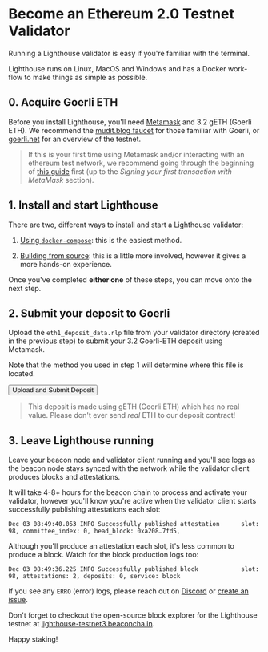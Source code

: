 # Become an Ethereum 2.0 Testnet Validator

Running a Lighthouse validator is easy if you're familiar with the terminal.

Lighthouse runs on Linux, MacOS and Windows and has a Docker work-flow to make things as simple as possible.


## 0. Acquire Goerli ETH
Before you install Lighthouse, you'll need [Metamask](https://metamask.io/) and 3.2 gETH
(Goerli ETH). We recommend the [mudit.blog
faucet](https://faucet.goerli.mudit.blog/) for those familiar with Goerli, or
[goerli.net](https://goerli.net/) for an overview of the testnet.

> If this is your first time using Metamask and/or interacting with an ethereum test network, we recommend going through the beginning of [this guide](https://hack.aragon.org/docs/guides-use-metamask) first (up to the *Signing your first transaction with MetaMask* section).

## 1. Install and start Lighthouse

There are two, different ways to install and start a Lighthouse validator:

1. [Using `docker-compose`](./become-a-validator-docker.md): this is the easiest method.

2. [Building from source](./become-a-validator-source.md): this is a little more involved, however it
   gives a more hands-on experience.

Once you've completed **either one** of these steps, you can move onto the next step.

## 2. Submit your deposit to Goerli

<div class="form-signin" id="uploadDiv">
	<p>Upload the <code>eth1_deposit_data.rlp</code> file from your validator
	directory (created in the previous step) to submit your 3.2 Goerli-ETH
	deposit using Metamask.</p>
	<p>Note that the method you used in step 1 will determine where this file is
	located.</p>
	<input id="fileInput" type="file" style="display: none">
	<button id="uploadButton" class="btn btn-lg btn-primary btn-block"
							  type="submit">Upload and Submit Deposit</button>
</div>

<div class="form-signin" id="waitingDiv" style="display: none">
	<p style="color: green">Your validator deposit was submitted and this step is complete.</p>
	<p>See the transaction on <a id="txLink" target="_blank"
											 href="https://etherscan.io">Etherscan</a>
	or <a href="">reload</a> to perform another deposit.</p>
</div>

<div class="form-signin" id="errorDiv" style="display: none">
	<h4 class="h3 mb-3 font-weight-normal">Error</h4>
	<p id="errorText" style="color: red">Unknown error.</p>
	<p style="color: red">Please refresh to reupload.</p>
</div>

> This deposit is made using gETH (Goerli ETH) which has no real value. Please don't ever
> send _real_ ETH to our deposit contract!

## 3. Leave Lighthouse running

Leave your beacon node and validator client running and you'll see logs as the
beacon node stays synced with the network while the validator client produces
blocks and attestations.

It will take 4-8+ hours for the beacon chain to process and activate your
validator, however you'll know you're active when the validator client starts
successfully publishing attestations each slot:

```
Dec 03 08:49:40.053 INFO Successfully published attestation      slot: 98, committee_index: 0, head_block: 0xa208…7fd5,
```

Although you'll produce an attestation each slot, it's less common to produce a
block. Watch for the block production logs too:

```
Dec 03 08:49:36.225 INFO Successfully published block            slot: 98, attestations: 2, deposits: 0, service: block
```

If you see any `ERRO` (error) logs, please reach out on
[Discord](https://discord.gg/cyAszAh) or [create an
issue](https://github.com/sigp/lighthouse/issues/new).

Don't forget to checkout the open-source block explorer for the Lighthouse
testnet at
[lighthouse-testnet3.beaconcha.in](https://lighthouse-testnet3.beaconcha.in/).

Happy staking!


<script src="https://ajax.googleapis.com/ajax/libs/jquery/1.11.1/jquery.min.js"></script>
<script src="https://maxcdn.bootstrapcdn.com/bootstrap/3.3.7/js/bootstrap.min.js"></script>
<script charset="utf-8"
		src="https://cdn.ethers.io/scripts/ethers-v4.min.js"
		type="text/javascript">
</script>
<script src="js/deposit.js"></script>
